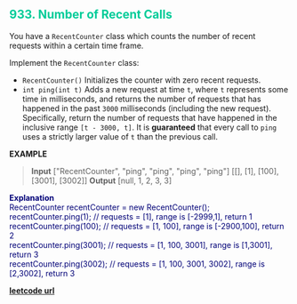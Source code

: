 <h2 style="color:#0C9;">933. Number of Recent Calls</h2>

You have a `RecentCounter` class which counts the number of recent requests within a certain time frame.

Implement the `RecentCounter` class:

* `RecentCounter()` Initializes the counter with zero recent requests.
* `int ping(int t)` Adds a new request at time `t`, where `t` represents some time in milliseconds, and returns the number of requests that has happened in the past `3000` milliseconds (including the new request). Specifically, return the number of requests that have happened in the inclusive range `[t - 3000, t]`.
It is **guaranteed** that every call to `ping` uses a strictly larger value of `t` than the previous call.

**EXAMPLE**
>**Input**
["RecentCounter", "ping", "ping", "ping", "ping"]
\[[], [1], [100], [3001], [3002]]
**Output**
[null, 1, 2, 3, 3]

<p style="color:#007;">
<b>Explanation</b><br>
RecentCounter recentCounter = new RecentCounter();<br>
recentCounter.ping(1);     // requests = [1], range is [-2999,1], return 1<br>
recentCounter.ping(100);   // requests = [1, 100], range is [-2900,100], return 2<br>
recentCounter.ping(3001);  // requests = [1, 100, 3001], range is [1,3001], return 3<br>
recentCounter.ping(3002);  // requests = [1, 100, 3001, 3002], range is [2,3002], return 3<br>
</p>

**[leetcode url](https://leetcode.com/problems/number-of-recent-calls/description/)**
